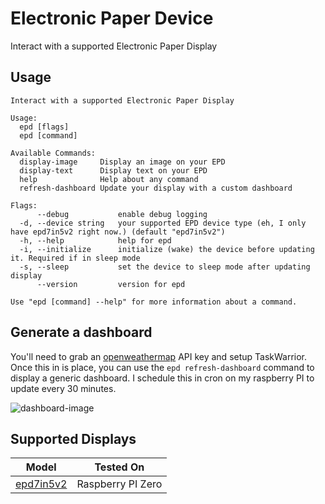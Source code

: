 # Electronic Paper Device

Interact with a supported Electronic Paper Display

## Usage

```shell
Interact with a supported Electronic Paper Display

Usage:
  epd [flags]
  epd [command]

Available Commands:
  display-image     Display an image on your EPD
  display-text      Display text on your EPD
  help              Help about any command
  refresh-dashboard Update your display with a custom dashboard

Flags:
      --debug           enable debug logging
  -d, --device string   your supported EPD device type (eh, I only have epd7in5v2 right now.) (default "epd7in5v2")
  -h, --help            help for epd
  -i, --initialize      initialize (wake) the device before updating it. Required if in sleep mode
  -s, --sleep           set the device to sleep mode after updating display
      --version         version for epd

Use "epd [command] --help" for more information about a command.
```

## Generate a dashboard

You'll need to grab an [openweathermap](https://openweathermap.org/) API key and setup TaskWarrior. Once this in is place, you can use the `epd refresh-dashboard` command to display a generic dashboard. I schedule this in cron on my raspberry PI to update every 30 minutes.

![dashboard-image](https://justmiles.keybase.pub/assets/github.com/justmiles/epd/dashboard-image.png)

## Supported Displays

| Model                                                           | Tested On         |
| --------------------------------------------------------------- | ----------------- |
| [epd7in5v2](https://www.waveshare.com/wiki/7.5inch_e-Paper_HAT) | Raspberry PI Zero |
